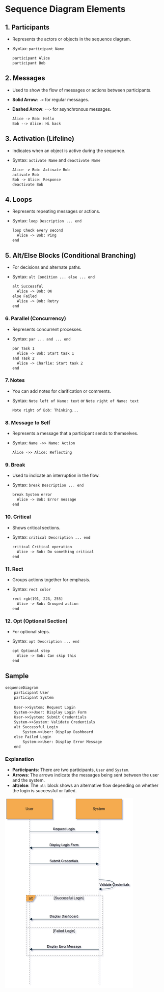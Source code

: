 # Sequence Diagram Elements

## 1. **Participants**

- Represents the actors or objects in the sequence diagram.
- Syntax: `participant Name`
   
   ```
   participant Alice
   participant Bob
   ```

## 2. **Messages**

- Used to show the flow of messages or actions between participants.
- **Solid Arrow**: `->` for regular messages.
- **Dashed Arrow**: `-->` for asynchronous messages.
   
   ```
   Alice -> Bob: Hello
   Bob --> Alice: Hi back
   ```

## 3. **Activation (Lifeline)**

- Indicates when an object is active during the sequence.
- Syntax: `activate Name` and `deactivate Name`

   ```
   Alice -> Bob: Activate Bob
   activate Bob
   Bob -> Alice: Response
   deactivate Bob
   ```

## 4. **Loops**

- Represents repeating messages or actions.
- Syntax: `loop Description ... end`
   
   ```
   loop Check every second
     Alice -> Bob: Ping
   end
   ```

## 5. **Alt/Else Blocks (Conditional Branching)**

- For decisions and alternate paths.
- Syntax: `alt Condition ... else ... end`
   
   ```
   alt Successful
     Alice -> Bob: OK
   else Failed
     Alice -> Bob: Retry
   end
   ```

### 6. **Parallel (Concurrency)**

- Represents concurrent processes.
- Syntax: `par ... and ... end`
   
   ```
   par Task 1
     Alice -> Bob: Start task 1
   and Task 2
     Alice -> Charlie: Start task 2
   end
   ```

### 7. **Notes**

- You can add notes for clarification or comments.
- Syntax: `Note left of Name: text` or `Note right of Name: text`
   
   ```
   Note right of Bob: Thinking...
   ```

### 8. **Message to Self**

- Represents a message that a participant sends to themselves.
- Syntax: `Name ->> Name: Action`
   
   ```
   Alice ->> Alice: Reflecting
   ```

### 9. **Break**

- Used to indicate an interruption in the flow.
- Syntax: `break Description ... end`
   
   ```
   break System error
     Alice -> Bob: Error message
   end
   ```

### 10. **Critical**

- Shows critical sections.
- Syntax: `critical Description ... end`
   
   ```
   critical Critical operation
     Alice -> Bob: Do something critical
   end
   ```

### 11. **Rect**

- Groups actions together for emphasis.
- Syntax: `rect color`
   
   ```
   rect rgb(191, 223, 255)
     Alice -> Bob: Grouped action
   end
   ```

### 12. **Opt (Optional Section)**

- For optional steps.
- Syntax: `opt Description ... end`
   
   ```
   opt Optional step
     Alice -> Bob: Can skip this
   end
   ```

## Sample

```mermaid
sequenceDiagram
    participant User
    participant System

    User->>System: Request Login
    System->>User: Display Login Form
    User->>System: Submit Credentials
    System->>System: Validate Credentials
    alt Successful Login
        System->>User: Display Dashboard
    else Failed Login
        System->>User: Display Error Message
    end
```

### Explanation

- **Participants**: There are two participants, `User` and `System`.
- **Arrows**: The arrows indicate the messages being sent between the user and the system.
- **alt/else**: The `alt` block shows an alternative flow depending on whether the login is successful or failed.

![](./images/sequence-diagram.png)